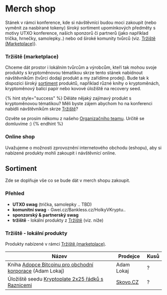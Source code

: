# Merch shop

Stánek v rámci konference, kde si návštěvníci budou moci zakoupit (nebo vyměnit za nasbírané tokeny) široký sortiment upomínkových předměty s motivy UTXO konference, našich sponzorů či partnerů (jako například trička, hrnečky, samolepky..) nebo od široké komunity tvůrců (viz. [Tržiště (Marketplace)](merch-shop.md#trziste-marketplace)).

### Tržiště (marketplace)

Chceme dát prostor i lokálním tvůrcům a výrobcům, kteří tak mohou svoje produkty s kryptoměnovou tématikou skrze tento stánek nabídnout návštěvníkům (tvůrci dodají produkt a my zařídíme prodej). Bude tak k dispozici široký [sortiment](merch-shop.md#sortiment) produktů, například různé knihy o kryptoměnách, kryptoměnový balící papír nebo kovové úložiště na recovery seed.

{% hint style="success" %}
Děláte nějaký zajímavý produkt s kryptoměnovou tématikou? Měli byste zájem abychom ho na konferenci nabídli návštěvníkům skrze [Tržiště](merch-shop.md#trziste-marketplace)?

Ozvěte se prosím někomu z našeho [Organizačního teamu](../organizacni-team/). Určitě se domluvíme :)
{% endhint %}

### Online shop

Uvažujeme o možnosti zprovoznění internetového obchodu (eshopu), aby si nabízené produkty mohli zakoupit i návštěvnící online.

## Sortiment

Zde se doplňuje vše co se bude dát v merch shopu zakoupit.

### Přehled

* **UTXO swag** (trička, samolepky .. TBD)
* **komunitní swag** - Gwei.cz/Bankless.cz/HolkyVKryptu..
* **sponzorský & partnerský swag**
* **tržiště** - lokální produkty z [Tržiště](merch-shop.md#trziste-marketplace) (viz. níže)

### Tržiště - lokální produkty

Produkty nabízené v rámci [Tržiště (marketplace)](merch-shop.md#trziste-marketplace).

| Název                                                                                       | Prodejce                    | Kusů |
| ------------------------------------------------------------------------------------------- | --------------------------- | ---- |
| Kniha [Adopce Bitcoinu pro obchodní korporace](https://www.adopcebtc.cz) (Adam Lokaj)       | Adam Lokaj                  | ?    |
| Úložiště seedu [Kryptoplate 2x25 řádků s Raznicemi](https://www.skovo.cz/ocelova-uloziste/) | [Skovo.CZ](http://skovo.cz) | ?    |

